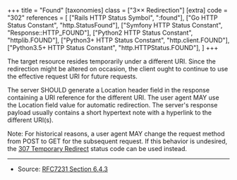 +++
title = "Found"
[taxonomies]
class = ["3&times;&times; Redirection"]
[extra]
code = "302"
references = [
    ["Rails HTTP Status Symbol", ":found"],
    ["Go HTTP Status Constant", "http.StatusFound"],
    ["Symfony HTTP Status Constant", "Response::HTTP_FOUND"],
    ["Python2 HTTP Status Constant", "httplib.FOUND"],
    ["Python3+ HTTP Status Constant", "http.client.FOUND"],
    ["Python3.5+ HTTP Status Constant", "http.HTTPStatus.FOUND"],
]
+++

The target resource resides temporarily under a different URI. Since the redirection might be altered on occasion, the client ought to continue to use the effective request URI for future requests.

The server SHOULD generate a Location header field in the response containing a URI reference for the different URI. The user agent MAY use the Location field value for automatic redirection. The server's response payload usually contains a short hypertext note with a hyperlink to the different URI(s).

Note: For historical reasons, a user agent MAY change the request method from POST to GET for the subsequent request. If this behavior is undesired, the [307 Temporary Redirect](/307) status code can be used instead.

---

* Source: [RFC7231 Section 6.4.3][1]

[1]: <http://tools.ietf.org/html/rfc7231#section-6.4.3>
